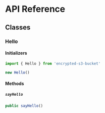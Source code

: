 # API Reference <a name="API Reference"></a>



## Classes <a name="Classes"></a>

### Hello <a name="encrypted-s3-bucket.Hello"></a>

#### Initializers <a name="encrypted-s3-bucket.Hello.Initializer"></a>

```typescript
import { Hello } from 'encrypted-s3-bucket'

new Hello()
```

#### Methods <a name="Methods"></a>

##### `sayHello` <a name="encrypted-s3-bucket.Hello.sayHello"></a>

```typescript
public sayHello()
```






